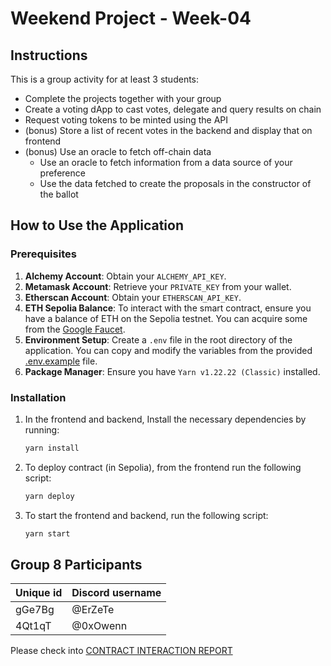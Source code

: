 # Weekend Project - Week-04

## Instructions

This is a group activity for at least 3 students:

- Complete the projects together with your group
- Create a voting dApp to cast votes, delegate and query results on chain
- Request voting tokens to be minted using the API
- (bonus) Store a list of recent votes in the backend and display that on frontend
- (bonus) Use an oracle to fetch off-chain data
    - Use an oracle to fetch information from a data source of your preference
    - Use the data fetched to create the proposals in the constructor of the ballot

## How to Use the Application

### Prerequisites

1. **Alchemy Account**: Obtain your `ALCHEMY_API_KEY`.
2. **Metamask Account**: Retrieve your `PRIVATE_KEY` from your wallet.
3. **Etherscan Account**: Obtain your `ETHERSCAN_API_KEY`.
4. **ETH Sepolia Balance**: To interact with the smart contract, ensure you have a balance of ETH on the Sepolia testnet. You can acquire some from the [Google Faucet](https://cloud.google.com/application/web3/faucet/ethereum/sepolia).
5. **Environment Setup**: Create a `.env` file in the root directory of the application. You can copy and modify the variables from the provided [.env.example](.env.example) file.
6. **Package Manager**: Ensure you have `Yarn v1.22.22 (Classic)` installed.

### Installation
1. In the frontend and backend, Install the necessary dependencies by running:

   ```bash
   yarn install
   ```

2. To deploy contract (in Sepolia), from the frontend run the following script:

   ```bash
   yarn deploy
   ```

3. To start the frontend and backend, run the following script:

   ```bash
   yarn start
   ```


## Group 8 Participants

| Unique id | Discord username |
| --------- | ---------------- |
| gGe7Bg    | @ErZeTe          |
| 4Qt1qT    | @0xOwenn         |


Please check into [CONTRACT INTERACTION REPORT](/interaction.md)

